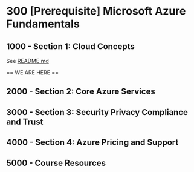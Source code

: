 # 300 [Prerequisite] Microsoft Azure Fundamentals

## 1000 - Section 1: Cloud Concepts

See [README.md](./1000/README.md)

== WE ARE HERE ==

## 2000 - Section 2: Core Azure Services


## 3000 - Section 3: Security Privacy Compliance and Trust



## 4000 - Section 4: Azure Pricing and Support



## 5000 - Course Resources

